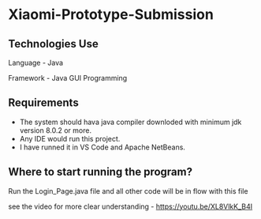 # Xiaomi-Prototype-Submission


## Technologies Use

Language - Java

Framework - Java GUI Programming

## Requirements
- The system should hava java compiler downloded with minimum jdk version 8.0.2 or more.
- Any IDE would run this project.
- I have runned it in VS Code and Apache NetBeans.

## Where to start running the program?

Run the Login_Page.java file and all other code will be in flow with this file

see the video for more clear understanding - https://youtu.be/XL8VlkK_B4I

